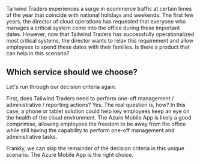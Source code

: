 Tailwind Traders experiences a surge in ecommerce traffic at certain times of the year that coincide with national holidays and weekends.  The first few years, the director of cloud operations has requested that everyone who manages a critical system come into the office during these important dates.  However, now that Tailwind Traders has successfully operationalized most critical systems, the director wants to relax this requirement and allow employees to spend these dates with their families. Is there a product that can help in this scenario?

## Which service should we choose?

Let's run through our decision criteria again.

First, does Tailwind Traders need to perform one-off management / administrative / reporting actions?  Yes. The real question is, how?  In this case, a phone or tablet solution could help key employees keep an eye on the health of the cloud environment. The Azure Mobile App is likely a good comprimise, allowing employees the freedom to be away from the office while still having the capability to perform one-off management and administrative tasks.

Frankly, we can skip the remainder of the decision criteria in this unique scenario.  The Azure Mobile App is the right choice.